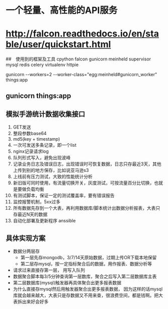 # 一个轻量、高性能的API服务
# http://falcon.readthedocs.io/en/stable/user/quickstart.html
##　使用到的框架及工具
cpython
falcon
gunicorn
meinheld
supervisor
mysql
redis
celery
virtualenv
httpie


gunicorn --workers=2  --worker-class="egg:meinheld#gunicorn_worker" things:app

## gunicorn things:app

## 模拟手游统计数据收集接口
1. GET发送
2. 整段参数base64
3. md5(key + timestamp)
4. 一次可发送多条记录，即一个list
5. nginx记录请求log
6. 队列形式写入，避免出现波峰
7. 记录业务日志及错误日志，出现错误时可恢复数据，日志只存最近3天，其他上传到别的地方保存，比如说亚马逊s3
8. 上线前有压力测试，大致的性能统计分析
9. 新旧版可同时使用，有流量切换开关，灰度测试，可按流量百分比切换，也就是要做负载均衡
10. 有测试脚本，保证一定的测试覆盖率，要有错误报告
11. 监控报警机制，5xx过多
12. 所有数据先存到一个大表，再利用数据库/脚本统计出数据分析报表，大表只存最近N天的数据
13. 自动化部署及更新程序 anssible


## 具体实现方案
* 数据分两层存
	* 第一层先存mongodb，3/7/14天原始数据，过期上传OR下载本地保留
	* 第二层存mysql，按一定指标聚合后的数据，用作报表、数据分析等
* 请求过来直接存第一层， 用写入队列
* 数据聚合脚本每3/5分钟查询第一层数库，聚合之后写入第二层数据库主表
* 第二层数据库(mysql)触发器再具体聚合出更多报表数据
* 为什么直接存mysql然后用触发器聚合出更多报表数据， 因为这样的话mysql库就会越来越大，大表只是存数据又不用来查，很浪费空间，都是钱啊。把大表拆出来好会好多
